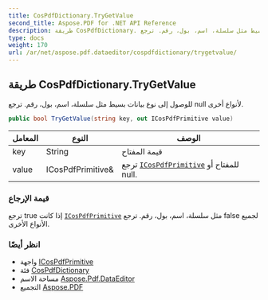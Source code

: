 ```yaml
---
title: CosPdfDictionary.TryGetValue
second_title: Aspose.PDF for .NET API Reference
description: طريقة CosPdfDictionary. للوصول إلى نوع بيانات بسيط مثل سلسلة، اسم، بول، رقم. ترجع null لأنواع أخرى
type: docs
weight: 170
url: /ar/net/aspose.pdf.dataeditor/cospdfdictionary/trygetvalue/
---
```

## طريقة CosPdfDictionary.TryGetValue

للوصول إلى نوع بيانات بسيط مثل سلسلة، اسم، بول، رقم. ترجع null لأنواع أخرى.

```csharp
public bool TryGetValue(string key, out ICosPdfPrimitive value)
```

| المعامل | النوع | الوصف |
| --- | --- | --- |
| key | String | قيمة المفتاح |
| value | ICosPdfPrimitive& | ترجع [`ICosPdfPrimitive`](../../icospdfprimitive/) للمفتاح أو null. |

### قيمة الإرجاع

ترجع true إذا كانت [`ICosPdfPrimitive`](../../icospdfprimitive/) مثل سلسلة، اسم، بول، رقم. ترجع false لجميع الأنواع الأخرى.

### انظر أيضًا

* واجهة [ICosPdfPrimitive](../../icospdfprimitive/)
* فئة [CosPdfDictionary](../)
* مساحة الاسم [Aspose.Pdf.DataEditor](../../../aspose.pdf.dataeditor/)
* التجميع [Aspose.PDF](../../../)